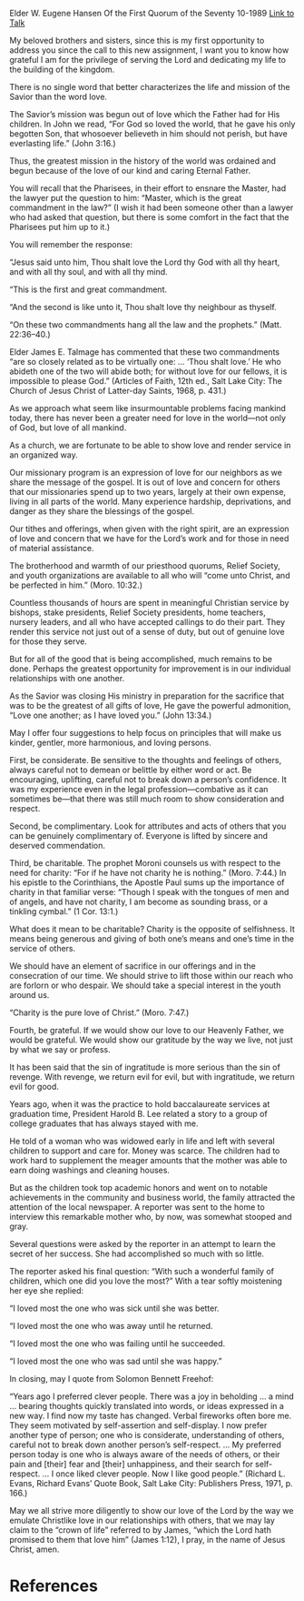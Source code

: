 Elder W. Eugene Hansen
Of the First Quorum of the Seventy
10-1989
[Link to Talk](https://www.churchofjesuschrist.org/study/general-conference/1989/10/love?lang=eng)

My beloved brothers and sisters, since this is my first opportunity to address you since the call to this new assignment, I want you to know how grateful I am for the privilege of serving the Lord and dedicating my life to the building of the kingdom.

There is no single word that better characterizes the life and mission of the Savior than the word love.

The Savior’s mission was begun out of love which the Father had for His children. In John we read, “For God so loved the world, that he gave his only begotten Son, that whosoever believeth in him should not perish, but have everlasting life.” (John 3:16.)

Thus, the greatest mission in the history of the world was ordained and begun because of the love of our kind and caring Eternal Father.

You will recall that the Pharisees, in their effort to ensnare the Master, had the lawyer put the question to him: “Master, which is the great commandment in the law?” (I wish it had been someone other than a lawyer who had asked that question, but there is some comfort in the fact that the Pharisees put him up to it.)

You will remember the response:

“Jesus said unto him, Thou shalt love the Lord thy God with all thy heart, and with all thy soul, and with all thy mind.

“This is the first and great commandment.

“And the second is like unto it, Thou shalt love thy neighbour as thyself.

“On these two commandments hang all the law and the prophets.” (Matt. 22:36–40.)

Elder James E. Talmage has commented that these two commandments “are so closely related as to be virtually one: … ‘Thou shalt love.’ He who abideth one of the two will abide both; for without love for our fellows, it is impossible to please God.” (Articles of Faith, 12th ed., Salt Lake City: The Church of Jesus Christ of Latter-day Saints, 1968, p. 431.)

As we approach what seem like insurmountable problems facing mankind today, there has never been a greater need for love in the world—not only of God, but love of all mankind.

As a church, we are fortunate to be able to show love and render service in an organized way.

Our missionary program is an expression of love for our neighbors as we share the message of the gospel. It is out of love and concern for others that our missionaries spend up to two years, largely at their own expense, living in all parts of the world. Many experience hardship, deprivations, and danger as they share the blessings of the gospel.

Our tithes and offerings, when given with the right spirit, are an expression of love and concern that we have for the Lord’s work and for those in need of material assistance.

The brotherhood and warmth of our priesthood quorums, Relief Society, and youth organizations are available to all who will “come unto Christ, and be perfected in him.” (Moro. 10:32.)

Countless thousands of hours are spent in meaningful Christian service by bishops, stake presidents, Relief Society presidents, home teachers, nursery leaders, and all who have accepted callings to do their part. They render this service not just out of a sense of duty, but out of genuine love for those they serve.

But for all of the good that is being accomplished, much remains to be done. Perhaps the greatest opportunity for improvement is in our individual relationships with one another.

As the Savior was closing His ministry in preparation for the sacrifice that was to be the greatest of all gifts of love, He gave the powerful admonition, “Love one another; as I have loved you.” (John 13:34.)

May I offer four suggestions to help focus on principles that will make us kinder, gentler, more harmonious, and loving persons.

First, be considerate. Be sensitive to the thoughts and feelings of others, always careful not to demean or belittle by either word or act. Be encouraging, uplifting, careful not to break down a person’s confidence. It was my experience even in the legal profession—combative as it can sometimes be—that there was still much room to show consideration and respect.

Second, be complimentary. Look for attributes and acts of others that you can be genuinely complimentary of. Everyone is lifted by sincere and deserved commendation.

Third, be charitable. The prophet Moroni counsels us with respect to the need for charity: “For if he have not charity he is nothing.” (Moro. 7:44.) In his epistle to the Corinthians, the Apostle Paul sums up the importance of charity in that familiar verse: “Though I speak with the tongues of men and of angels, and have not charity, I am become as sounding brass, or a tinkling cymbal.” (1 Cor. 13:1.)

What does it mean to be charitable? Charity is the opposite of selfishness. It means being generous and giving of both one’s means and one’s time in the service of others.

We should have an element of sacrifice in our offerings and in the consecration of our time. We should strive to lift those within our reach who are forlorn or who despair. We should take a special interest in the youth around us.

“Charity is the pure love of Christ.” (Moro. 7:47.)

Fourth, be grateful. If we would show our love to our Heavenly Father, we would be grateful. We would show our gratitude by the way we live, not just by what we say or profess.

It has been said that the sin of ingratitude is more serious than the sin of revenge. With revenge, we return evil for evil, but with ingratitude, we return evil for good.

Years ago, when it was the practice to hold baccalaureate services at graduation time, President Harold B. Lee related a story to a group of college graduates that has always stayed with me.

He told of a woman who was widowed early in life and left with several children to support and care for. Money was scarce. The children had to work hard to supplement the meager amounts that the mother was able to earn doing washings and cleaning houses.

But as the children took top academic honors and went on to notable achievements in the community and business world, the family attracted the attention of the local newspaper. A reporter was sent to the home to interview this remarkable mother who, by now, was somewhat stooped and gray.

Several questions were asked by the reporter in an attempt to learn the secret of her success. She had accomplished so much with so little.

The reporter asked his final question: “With such a wonderful family of children, which one did you love the most?” With a tear softly moistening her eye she replied:

“I loved most the one who was sick until she was better.

“I loved most the one who was away until he returned.

“I loved most the one who was failing until he succeeded.

“I loved most the one who was sad until she was happy.”

In closing, may I quote from Solomon Bennett Freehof:

“Years ago I preferred clever people. There was a joy in beholding … a mind … bearing thoughts quickly translated into words, or ideas expressed in a new way. I find now my taste has changed. Verbal fireworks often bore me. They seem motivated by self-assertion and self-display. I now prefer another type of person; one who is considerate, understanding of others, careful not to break down another person’s self-respect. … My preferred person today is one who is always aware of the needs of others, or their pain and [their] fear and [their] unhappiness, and their search for self-respect. … I once liked clever people. Now I like good people.” (Richard L. Evans, Richard Evans’ Quote Book, Salt Lake City: Publishers Press, 1971, p. 166.)

May we all strive more diligently to show our love of the Lord by the way we emulate Christlike love in our relationships with others, that we may lay claim to the “crown of life” referred to by James, “which the Lord hath promised to them that love him” (James 1:12), I pray, in the name of Jesus Christ, amen.

# References
